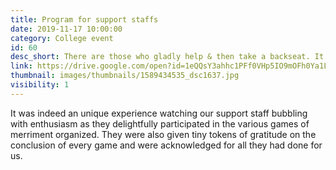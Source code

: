 ```yaml
---
title: Program for support staffs
date: 2019-11-17 10:00:00
category: College event
id: 60
desc_short: There are those who gladly help & then take a backseat. It is their support on which we build our  buildings. To acknowledge their contribution in our growth, a thanksgiving programme was conducted.
link: https://drive.google.com/open?id=1eQQsY3ahhc1PFf0VHp5IO9mOFh0Ya1Ly
thumbnail: images/thumbnails/1589434535_dsc1637.jpg
visibility: 1
---
```


It was indeed an unique experience watching our support staff bubbling with enthusiasm as they delightfully participated in the various games of merriment organized. They were also given tiny tokens of gratitude on the conclusion of every game and were acknowledged for all they had done for us.